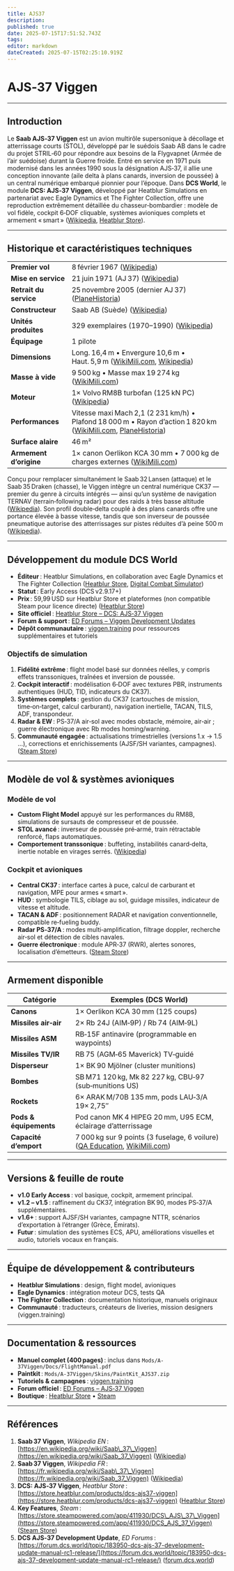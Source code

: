 ```yaml
---
title: AJS37
description: 
published: true
date: 2025-07-15T17:51:52.743Z
tags: 
editor: markdown
dateCreated: 2025-07-15T02:25:10.919Z
---
```


# **AJS‑37 Viggen**

---

## Introduction

Le **Saab AJS‑37 Viggen** est un avion multirôle supersonique à décollage et atterrissage courts (STOL), développé par le suédois Saab AB dans le cadre du projet STRIL‑60 pour répondre aux besoins de la Flygvapnet (Armée de l’air suédoise) durant la Guerre froide. Entré en service en 1971 puis modernisé dans les années 1990 sous la désignation AJS‑37, il allie une conception innovante (aile delta à plans canards, inversion de poussée) à un central numérique embarqué pionnier pour l’époque. Dans **DCS World**, le module **DCS: AJS‑37 Viggen**, développé par Heatblur Simulations en partenariat avec Eagle Dynamics et The Fighter Collection, offre une reproduction extrêmement détaillée du chasseur‑bombardier : modèle de vol fidèle, cockpit 6‑DOF cliquable, systèmes avioniques complets et armement « smart » ([Wikipedia][1], [Heatblur Store][2]).

---

## Historique et caractéristiques techniques

|                        |                                                                                                                         |
| ---------------------- | ----------------------------------------------------------------------------------------------------------------------- |
| **Premier vol**        | 8 février 1967 ([Wikipedia][1])                                                                                         |
| **Mise en service**    | 21 juin 1971 (AJ 37) ([Wikipedia][1])                                                                                   |
| **Retrait du service** | 25 novembre 2005 (dernier AJ 37) ([PlaneHistoria][3])                                                                   |
| **Constructeur**       | Saab AB (Suède) ([Wikipedia][4])                                                                                        |
| **Unités produites**   | 329 exemplaires (1970–1990) ([Wikipedia][1])                                                                            |
| **Équipage**           | 1 pilote                                                                                                                |
| **Dimensions**         | Long. 16,4 m • Envergure 10,6 m • Haut. 5,9 m ([WikiMili.com][5], [Wikipedia][4])                                       |
| **Masse à vide**       | 9 500 kg • Masse max 19 274 kg ([WikiMili.com][5])                                                                      |
| **Moteur**             | 1× Volvo RM8B turbofan (125 kN PC) ([Wikipedia][1])                                                                     |
| **Performances**       | Vitesse maxi Mach 2,1 (2 231 km/h) • Plafond 18 000 m • Rayon d’action 1 820 km ([WikiMili.com][5], [PlaneHistoria][3]) |
| **Surface alaire**     | 46 m²                                                                                                                   |
| **Armement d’origine** | 1× canon Oerlikon KCA 30 mm • 7 000 kg de charges externes ([WikiMili.com][5])                                          |

Conçu pour remplacer simultanément le Saab 32 Lansen (attaque) et le Saab 35 Draken (chasse), le Viggen intègre un central numérique CK37 — premier du genre à circuits intégrés — ainsi qu’un système de navigation TERNAV (terrain‑following radar) pour des raids à très basse altitude ([Wikipedia][1]). Son profil double‑delta couplé à des plans canards offre une portance élevée à basse vitesse, tandis que son inverseur de poussée pneumatique autorise des atterrissages sur pistes réduites d’à peine 500 m ([Wikipedia][1]).

---

## Développement du module DCS World

* **Éditeur** : Heatblur Simulations, en collaboration avec Eagle Dynamics et The Fighter Collection ([Heatblur Store][2], [Digital Combat Simulator][6])
* **Statut** : Early Access (DCS v2.9.17+)
* **Prix** : 59,99 USD sur Heatblur Store et plateformes (non compatible Steam pour licence directe) ([Heatblur Store][2])
* **Site officiel** : [Heatblur Store – DCS: AJS‑37 Viggen](https://store.heatblur.com/products/dcs-ajs37-viggen)
* **Forum & support** : [ED Forums – Viggen Development Updates](https://forum.dcs.world/topic/183950-dcs-ajs-37-development-update-manual-rc1-release/)
* **Dépôt communautaire** : [viggen.training](https://www.viggen.training) pour ressources supplémentaires et tutoriels

### Objectifs de simulation

1. **Fidélité extrême** : flight model basé sur données réelles, y compris effets transsoniques, traînées et inversion de poussée.
2. **Cockpit interactif** : modélisation 6‑DOF avec textures PBR, instruments authentiques (HUD, TID, indicateurs du CK37).
3. **Systèmes complets** : gestion du CK37 (cartouches de mission, time‑on‑target, calcul carburant), navigation inertielle, TACAN, TILS, ADF, transpondeur.
4. **Radar & EW** : PS‑37/A air‑sol avec modes obstacle, mémoire, air‑air ; guerre électronique avec Rb modes homing/warning.
5. **Communauté engagée** : actualisations trimestrielles (versions 1.x → 1.5 …), corrections et enrichissements (AJSF/SH variantes, campagnes). ([Steam Store][7])

---

## Modèle de vol & systèmes avioniques

### Modèle de vol

* **Custom Flight Model** appuyé sur les performances du RM8B, simulations de sursauts de compresseur et de poussée.
* **STOL avancé** : inverseur de poussée pré‑armé, train rétractable renforcé, flaps automatiques.
* **Comportement transsonique** : buffeting, instabilités canard‑delta, inertie notable en virages serrés. ([Wikipedia][1])

### Cockpit et avioniques

* **Central CK37** : interface cartes à puce, calcul de carburant et navigation, MPE pour armes « smart ».
* **HUD** : symbologie TILS, ciblage au sol, guidage missiles, indicateur de vitesse et altitude.
* **TACAN & ADF** : positionnement RADAR et navigation conventionnelle, compatible re‑fueling buddy.
* **Radar PS‑37/A** : modes multi‑amplification, filtrage doppler, recherche air‑sol et détection de cibles navales.
* **Guerre électronique** : module APR‑37 (RWR), alertes sonores, localisation d’émetteurs. ([Steam Store][7])

---

## Armement disponible

| **Catégorie**          | **Exemples (DCS World)**                                                                               |
| ---------------------- | ------------------------------------------------------------------------------------------------------ |
| **Canons**             | 1× Oerlikon KCA 30 mm (125 coups)                                                                      |
| **Missiles air‑air**   | 2× Rb 24J (AIM‑9P) / Rb 74 (AIM‑9L)                                                                    |
| **Missiles ASM**       | RB‑15F antinavire (programmable en waypoints)                                                          |
| **Missiles TV/IR**     | RB 75 (AGM‑65 Maverick) TV‑guidé                                                                       |
| **Disperseur**         | 1× BK 90 Mjölner (cluster munitions)                                                                   |
| **Bombes**             | SB M71 120 kg, Mk 82 227 kg, CBU‑97 (sub‑munitions US)                                                 |
| **Rockets**            | 6× ARAK M/70B 135 mm, pods LAU‑3/A 19× 2,75″                                                           |
| **Pods & équipements** | Pod canon MK 4 HIPEG 20 mm, U95 ECM, éclairage d’atterrissage                                          |
| **Capacité d’emport**  | 7 000 kg sur 9 points (3 fuselage, 6 voilure)                   ([QA Education][8], [WikiMili.com][5]) |

---

## Versions & feuille de route

* **v1.0 Early Access** : vol basique, cockpit, armement principal.
* **v1.2 – v1.5** : raffinement du CK37, intégration BK 90, modes PS‑37/A supplémentaires.
* **v1.6+** : support AJSF/SH variantes, campagne NTTR, scénarios d’exportation à l’étranger (Grèce, Émirats).
* **Futur** : simulation des systèmes ECS, APU, améliorations visuelles et audio, tutoriels vocaux en français.

---

## Équipe de développement & contributeurs

* **Heatblur Simulations** : design, flight model, avioniques
* **Eagle Dynamics** : intégration moteur DCS, tests QA
* **The Fighter Collection** : documentation historique, manuels originaux
* **Communauté** : traducteurs, créateurs de liveries, mission designers (viggen.training)

---

## Documentation & ressources

* **Manuel complet (400 pages)** : inclus dans `Mods/A-37Viggen/Docs/FlightManual.pdf`
* **Paintkit** : `Mods/A-37Viggen/Skins/PaintKit_AJS37.zip`
* **Tutoriels & campagnes** : [viggen.training](https://www.viggen.training)
* **Forum officiel** : [ED Forums – AJS‑37 Viggen](https://forum.dcs.world/topic/183950-dcs-ajs-37-development-update-manual-rc1-release/)
* **Boutique** : [Heatblur Store](https://store.heatblur.com/products/dcs-ajs37-viggen) • [Steam](https://store.steampowered.com/app/411930/DCS_AJS_37_Viggen)

---

## Références

1. **Saab 37 Viggen**, *Wikipedia EN* : [https://en.wikipedia.org/wiki/Saab\_37\_Viggen](https://en.wikipedia.org/wiki/Saab_37_Viggen) ([Wikipedia][1])
2. **Saab 37 Viggen**, *Wikipedia FR* : [https://fr.wikipedia.org/wiki/Saab\_37\_Viggen](https://fr.wikipedia.org/wiki/Saab_37_Viggen) ([Wikipedia][4])
3. **DCS: AJS‑37 Viggen**, *Heatblur Store* : [https://store.heatblur.com/products/dcs-ajs37-viggen](https://store.heatblur.com/products/dcs-ajs37-viggen) ([Heatblur Store][2])
4. **Key Features**, *Steam* : [https://store.steampowered.com/app/411930/DCS\_AJS\_37\_Viggen](https://store.steampowered.com/app/411930/DCS_AJS_37_Viggen) ([Steam Store][7])
5. **DCS AJS‑37 Development Update**, *ED Forums* : [https://forum.dcs.world/topic/183950-dcs-ajs-37-development-update-manual-rc1-release/](https://forum.dcs.world/topic/183950-dcs-ajs-37-development-update-manual-rc1-release/) ([forum.dcs.world][9])

[1]: https://en.wikipedia.org/wiki/Saab_37_Viggen?utm_source=chatgpt.com "Saab 37 Viggen"
[2]: https://store.heatblur.com/products/dcs-ajs37-viggen?utm_source=chatgpt.com "DCS: AJS-37 Viggen – Heatblur Store"
[3]: https://planehistoria.com/saab-37-viggen/?utm_source=chatgpt.com "Saab 37 Viggen: Sweden's Skies Thunderbolt"
[4]: https://fr.wikipedia.org/wiki/Saab_37_Viggen?utm_source=chatgpt.com "Saab 37 Viggen"
[5]: https://wikimili.com/en/Saab_37_Viggen?utm_source=chatgpt.com "Saab 37 Viggen - WikiMili, The Best Wikipedia Reader"
[6]: https://www.digitalcombatsimulator.com/en/shop/modules/viggen/?utm_source=chatgpt.com "DCS: AJS-37 Viggen by Heatblur Simulations"
[7]: https://store.steampowered.com/app/411930/DCS_AJS_37_Viggen?utm_source=chatgpt.com "Save 50% on DCS: AJS-37 Viggen on Steam"
[8]: https://qa.edu.vn/en/Saab_37_Viggen?utm_source=chatgpt.com "Saab 37 Viggen : Name, Development, Design, Operational history Wikipedia, the free encyclopedia » Wiki"
[9]: https://forum.dcs.world/topic/183950-dcs-ajs-37-development-update-manual-rc1-release/?utm_source=chatgpt.com "** DCS AJS-37 Development Update + Manual RC1 Release ** - DCS: AJS37 Viggen - ED Forums"

